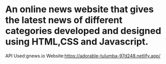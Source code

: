 # An online news website that gives the latest news of different categories developed and designed using HTML,CSS and Javascript.

API Used:gnews.io
Website:https://adorable-tulumba-97d248.netlify.app/
